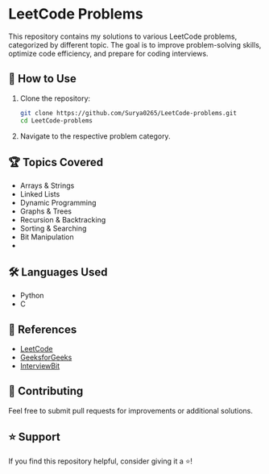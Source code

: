 # LeetCode Problems

This repository contains my solutions to various LeetCode problems, categorized by different topic. The goal is to improve problem-solving skills, optimize code efficiency, and prepare for coding interviews.

## 🚀 How to Use
1. Clone the repository:
   ```bash
   git clone https://github.com/Surya0265/LeetCode-problems.git
   cd LeetCode-problems
   ```
2. Navigate to the respective problem category.


## 🏆 Topics Covered
- Arrays & Strings
- Linked Lists
- Dynamic Programming
- Graphs & Trees
- Recursion & Backtracking
- Sorting & Searching
- Bit Manipulation
- 

## 🛠 Languages Used
- Python 
- C
  

## 📖 References
- [LeetCode](https://leetcode.com/)
- [GeeksforGeeks](https://www.geeksforgeeks.org/)
- [InterviewBit](https://www.interviewbit.com/)

## 🤝 Contributing
Feel free to submit pull requests for improvements or additional solutions.

## ⭐ Support
If you find this repository helpful, consider giving it a ⭐!

